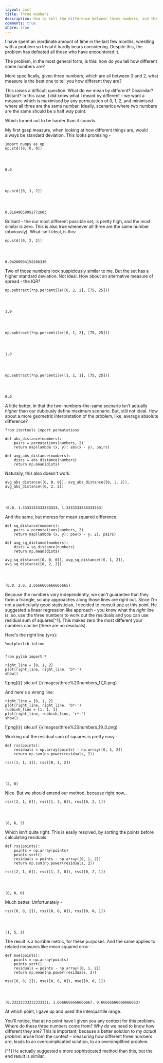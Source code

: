 ```yaml
---
layout: post
title: Three Numbers
description: How to tell the difference between three numbers, and the importance of context.
comments: true
share: true
---
```



I have spent an inordinate amount of time in the last few months, wrestling with
a problem so trivial it hardly bears considering. Despite this, the problem has
defeated all those who have encountered it.

The problem, in the most general form, is this: how do you tell how different
some numbers are?

More specifically, given three numbers, which are all between 0 and 2, what
measure is the best one to tell you how different they are?

This raises a difficult question. What do we mean by different? Dissimilar?
Distant? In this case, I did know what I meant by different - we want a measure
which is maximised by any permutation of 0, 1, 2, and minimised where all three
are the same number. Ideally, scenarios where two numbers are the same should be
a half way point.

Which turned out to be harder than it sounds.

My first gasp measure, when looking at how different things are, would always be
standard deviation. This looks promising -


    import numpy as np
    np.std([0, 0, 0])




    0.0




    np.std([0, 1, 2])




    0.81649658092772603



Brilliant - the our most different possible set, is pretty high, and the most
similar is zero. This is also true whenever all three are the same number
(obviously).  What isn't ideal, is this:


    np.std([0, 2, 2])




    0.94280904158206336



Two of those numbers look suspiciously similar to me. But the set has a higher
standard deviation. Not ideal. How about an alternative measure of spread - the
IQR?


    np.subtract(*np.percentile([0, 2, 2], [75, 25]))




    1.0




    np.subtract(*np.percentile([0, 1, 2], [75, 25]))




    1.0




    np.subtract(*np.percentile([1, 1, 1], [75, 25]))




    0.0



A little better, in that the two-numbers-the-same scenario isn't actually
*higher* than our dubiously define maximum scenario. But, still not ideal. How
about a more geometric interpretation of the problem, like, average absolute
difference?


    from itertools import permutations
    
    def abs_distance(numbers):
        pairs = permutations(numbers, 2)
        return map(lambda (x, y): abs(x - y), pairs)
    
    def avg_abs_distance(numbers):
        dists = abs_distance(numbers)
        return np.mean(dists)

Naturally, this also doesn't work:


    avg_abs_distance([0, 0, 0]), avg_abs_distance([0, 1, 2]), avg_abs_distance([0, 2, 2])




    (0.0, 1.3333333333333333, 1.3333333333333333)



And the same, but moreso for mean squared difference:


    def sq_distance(numbers):
        pairs = permutations(numbers, 2)
        return map(lambda (x, y): pow(x - y, 2), pairs)
    
    def avg_sq_distance(numbers):
        dists = sq_distance(numbers)
        return np.mean(dists)
    
    avg_sq_distance([0, 0, 0]), avg_sq_distance([0, 1, 2]), avg_sq_distance([0, 2, 2])




    (0.0, 2.0, 2.6666666666666665)



Because the numbers vary independently, we can't guarantee that they form a
triangle, so any approaches along those lines are right out. Since I'm not a
particularly good statistician, I decided to consult
[one](http://smalltown2k.wordpress.com/) at this point. He suggested a linear
regression like approach - you know what the *right* line is, so, use the three
numbers to work out the residuals and you can use residual sum of squares[^1].
This makes zero the most different your numbers can be (there are no residuals).

Here's the right line (y=x):


    %matplotlib inline


    from pylab import *
    
    right_line = [0, 1, 2]
    plot(right_line, right_line, 'b*-')
    show()


![png]({{ site.url }}/images/three%20numbers_17_0.png)


And here's a wrong line:


    right_line = [0, 1, 2]
    plot(right_line, right_line, 'b*-')
    rubbish_line = [1, 1, 1]
    plot(right_line, rubbish_line, 'r*-')
    show()


![png]({{ site.url }}/images/three%20numbers_19_0.png)


Working out the residual sum of squares is pretty easy -


    def rss(points):
        residuals = np.array(points) - np.array([0, 1, 2])
        return np.sum(np.power(residuals, 2))
    
    rss([1, 1, 1]), rss([0, 1, 2])




    (2, 0)



Nice. But we should amend our method, because right now...


    rss([2, 1, 0]), rss([1, 2, 0]), rss([0, 2, 1])




    (8, 6, 2)



Which isn't quite right. This is easily resolved, by sorting the points before
calculating residuals.


    def rss(points):
        points = np.array(points)
        points.sort()
        residuals = points - np.array([0, 1, 2])
        return np.sum(np.power(residuals, 2))
    
    rss([2, 1, 0]), rss([1, 2, 0]), rss([0, 2, 1])




    (0, 0, 0)



Much better. Unfortunately -


    rss([0, 0, 2]), rss([0, 0, 0]), rss([0, 0, 1])




    (1, 5, 2)



The result is a horrible metric, for these purposes. And the same applies to
related measures like mean squared error -


    def mse(points):
        points = np.array(points)
        points.sort()
        residuals = points - np.array([0, 1, 2])
        return np.mean(np.power(residuals, 2))
             
    mse([0, 0, 2]), mse([0, 0, 0]), mse([0, 0, 1])




    (0.33333333333333331, 1.6666666666666667, 0.66666666666666663)



At which point, I gave up and used the interquartile range.

You'll notice, that at no point have I given you any context for this problem.
Where do these three numbers come from? Why do we need to know how different
they are? This is important, because a better solution to my *actual problem*
arose from the context - measuring how different three numbers are, leads to an
overcomplicated solution, to an oversimplified problem.

[^1] He actually suggested a more sophisticated method than this, but the end
result is similar.
